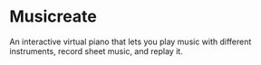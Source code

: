 # Musicreate
An interactive virtual piano that lets you play music with different instruments, record sheet music, and replay it.
